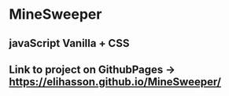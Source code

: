 # MineSweeper
## javaScript Vanilla + CSS
## Link to project on GithubPages -> https://elihasson.github.io/MineSweeper/
